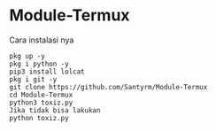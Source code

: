 # Module-Termux
Cara instalasi nya

````
pkg up -y
pkg i python -y
pip3 install lolcat
pkg i git -y
git clone https://github.com/Santyrm/Module-Termux
cd Module-Termux
python3 toxiz.py
Jika tidak bisa lakukan
python toxiz.py

````
